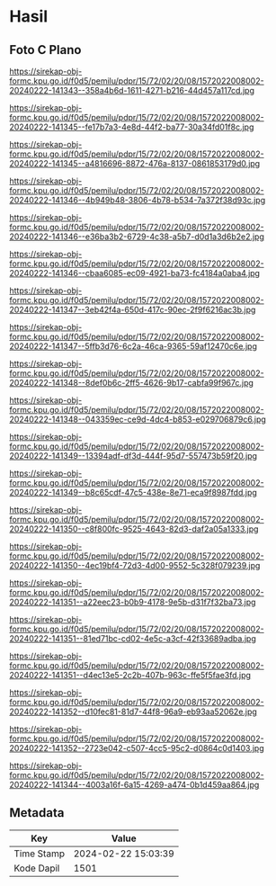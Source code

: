 # Hasil

## Foto C Plano

https://sirekap-obj-formc.kpu.go.id/f0d5/pemilu/pdpr/15/72/02/20/08/1572022008002-20240222-141343--358a4b6d-1611-4271-b216-44d457a117cd.jpg

https://sirekap-obj-formc.kpu.go.id/f0d5/pemilu/pdpr/15/72/02/20/08/1572022008002-20240222-141345--fe17b7a3-4e8d-44f2-ba77-30a34fd01f8c.jpg

https://sirekap-obj-formc.kpu.go.id/f0d5/pemilu/pdpr/15/72/02/20/08/1572022008002-20240222-141345--a4816696-8872-476a-8137-0861853179d0.jpg

https://sirekap-obj-formc.kpu.go.id/f0d5/pemilu/pdpr/15/72/02/20/08/1572022008002-20240222-141346--4b949b48-3806-4b78-b534-7a372f38d93c.jpg

https://sirekap-obj-formc.kpu.go.id/f0d5/pemilu/pdpr/15/72/02/20/08/1572022008002-20240222-141346--e36ba3b2-6729-4c38-a5b7-d0d1a3d6b2e2.jpg

https://sirekap-obj-formc.kpu.go.id/f0d5/pemilu/pdpr/15/72/02/20/08/1572022008002-20240222-141346--cbaa6085-ec09-4921-ba73-fc4184a0aba4.jpg

https://sirekap-obj-formc.kpu.go.id/f0d5/pemilu/pdpr/15/72/02/20/08/1572022008002-20240222-141347--3eb42f4a-650d-417c-90ec-2f9f6216ac3b.jpg

https://sirekap-obj-formc.kpu.go.id/f0d5/pemilu/pdpr/15/72/02/20/08/1572022008002-20240222-141347--5ffb3d76-6c2a-46ca-9365-59af12470c6e.jpg

https://sirekap-obj-formc.kpu.go.id/f0d5/pemilu/pdpr/15/72/02/20/08/1572022008002-20240222-141348--8def0b6c-2ff5-4626-9b17-cabfa99f967c.jpg

https://sirekap-obj-formc.kpu.go.id/f0d5/pemilu/pdpr/15/72/02/20/08/1572022008002-20240222-141348--043359ec-ce9d-4dc4-b853-e029706879c6.jpg

https://sirekap-obj-formc.kpu.go.id/f0d5/pemilu/pdpr/15/72/02/20/08/1572022008002-20240222-141349--13394adf-df3d-444f-95d7-557473b59f20.jpg

https://sirekap-obj-formc.kpu.go.id/f0d5/pemilu/pdpr/15/72/02/20/08/1572022008002-20240222-141349--b8c65cdf-47c5-438e-8e71-eca9f8987fdd.jpg

https://sirekap-obj-formc.kpu.go.id/f0d5/pemilu/pdpr/15/72/02/20/08/1572022008002-20240222-141350--c8f800fc-9525-4643-82d3-daf2a05a1333.jpg

https://sirekap-obj-formc.kpu.go.id/f0d5/pemilu/pdpr/15/72/02/20/08/1572022008002-20240222-141350--4ec19bf4-72d3-4d00-9552-5c328f079239.jpg

https://sirekap-obj-formc.kpu.go.id/f0d5/pemilu/pdpr/15/72/02/20/08/1572022008002-20240222-141351--a22eec23-b0b9-4178-9e5b-d31f7f32ba73.jpg

https://sirekap-obj-formc.kpu.go.id/f0d5/pemilu/pdpr/15/72/02/20/08/1572022008002-20240222-141351--81ed71bc-cd02-4e5c-a3cf-42f33689adba.jpg

https://sirekap-obj-formc.kpu.go.id/f0d5/pemilu/pdpr/15/72/02/20/08/1572022008002-20240222-141351--d4ec13e5-2c2b-407b-963c-ffe5f5fae3fd.jpg

https://sirekap-obj-formc.kpu.go.id/f0d5/pemilu/pdpr/15/72/02/20/08/1572022008002-20240222-141352--d10fec81-81d7-44f8-96a9-eb93aa52062e.jpg

https://sirekap-obj-formc.kpu.go.id/f0d5/pemilu/pdpr/15/72/02/20/08/1572022008002-20240222-141352--2723e042-c507-4cc5-95c2-d0864c0d1403.jpg

https://sirekap-obj-formc.kpu.go.id/f0d5/pemilu/pdpr/15/72/02/20/08/1572022008002-20240222-141344--4003a16f-6a15-4269-a474-0b1d459aa864.jpg


## Metadata

| Key        | Value               |
| ---------- | ------------------- |
| Time Stamp | 2024-02-22 15:03:39 |
| Kode Dapil | 1501                |



